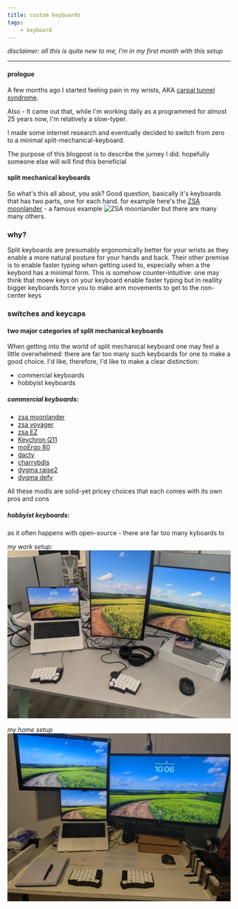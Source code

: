 ```yaml
---
title: custom keyboards
tags:
    - keyboard
---
```

*disclaimer: all this is quite new to me, I'm in my first month with this setup*
___

#### prologue
A few months ago I started feeling pain in my wrists, AKA [carpal tunnel syndrome](https://en.wikipedia.org/wiki/Carpal_tunnel_syndrome).

Also - It came out that, while I'm working daily as a programmed for almost 25 years now, I'm relatively a slow-typer.

I made some internet research and eventually decided to switch from zero to a minimal split-mechanical-keyboard.

The purpose of this blogpost is to describe the jurney I did. hopefully someone else will will find this beneficial

#### split mechanical keyboards
So what's this all about, you ask?
Good question, basically it's keyboards that has two parts, one for each hand. for example here's the [ZSA moonlander](https://www.zsa.io/moonlander) - a famous example
![ZSA moonlander](/img/moonlander.webp) but there are many many others.

### why?
Split keyboards are presumably ergonomically better for your wrists as they enable a more natural posture for your hands and back. Their other premise is to enable faster typing when getting used to, especially when a the keybord has a minimal form.
This is somehow counter-intuitive: one may think that moew keys on your keyboard enable faster typing but in reallity bigger keyboards force you to make arm movements to get to the non-center keys

### switches and keycaps


#### two major categories of split mechanical keyboards
When getting into the world of split mechanical keyboard one may feel a little overwhelmed: there are far too many such keyboards for one to make a good choice. I'd like, therefore, I'd like to make a clear distinction:

- commercial keyboards
- hobbyist keyboards

##### commercial keyboards:
- [zsa moonlander](https://www.zsa.io/moonlander) 
- [zsa voyager](https://www.zsa.io/voyager) 
- [zsa EZ](https://ergodox-ez.com) 
- [Keychron Q11](https://www.keychron.com/products/keychron-q11-qmk-custom-mechanical-keyboard)
- [moErgo 80](https://www.moergo.com/collections/glove80-keyboards)
- [dacty](https://bastardkb.com/dactyls/)
- [charrybdis](https://bastardkb.com/charybdis/)
- [dygma raise2](https://dygma.com/products/dygma-raise-2)
- [dygma defy](https://dygma.com/pages/defy) 

All these modls are solid-yet pricey choices that each comes with its own pros and cons

##### hobbyist keyboards:
as it often happens with open-source - there are far too many kyboards to 

*my work setup:*
![my work setup](/img/work.jpg)


*my home setup*
![my home setup](/img/home.jpg)